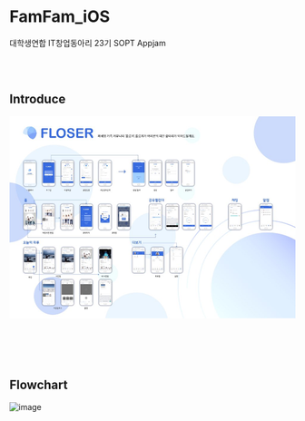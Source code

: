 # FamFam_iOS

대학생연합 IT창업동아리 23기 SOPT Appjam

<br><br>
## Introduce
![image](https://github.com/sopt-Floser/FamFam_iOS/blob/master/famfam_flowchart.jpg)
#

<br><br>
## Flowchart
![image](fhttps://github.com/sopt-Floser/FamFam_iOS/blob/master/famfam_introduce.png)
#
